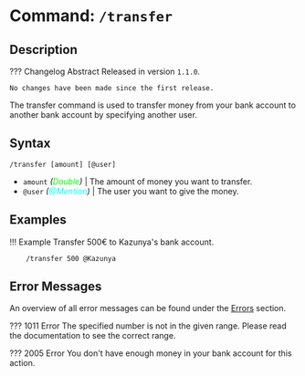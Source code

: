 # **Command:** `/transfer`

## **Description**

??? Changelog Abstract
    Released in version `1.1.0`.

    No changes have been made since the first release.

The transfer command is used to transfer money from your bank account to another bank account by specifying another user.

## **Syntax**

    /transfer [amount] [@user]
    
- `amount` *(<span style="color:lime">Double</span>)* | The amount of money you want to transfer.
- `@user` *(<span style="color:aqua">@Mention</span>)* | The user you want to give the money.

## **Examples**

!!! Example
    Transfer 500€ to Kazunya's bank account.

        /transfer 500 @Kazunya

## **Error Messages**

An overview of all error messages can be found under the <a href=„/errors/„>Errors</a> section.

??? 1011 Error
    The specified number is not in the given range. Please read the documentation to see the correct range.
    
??? 2005 Error
    You don't have enough money in your bank account for this action.